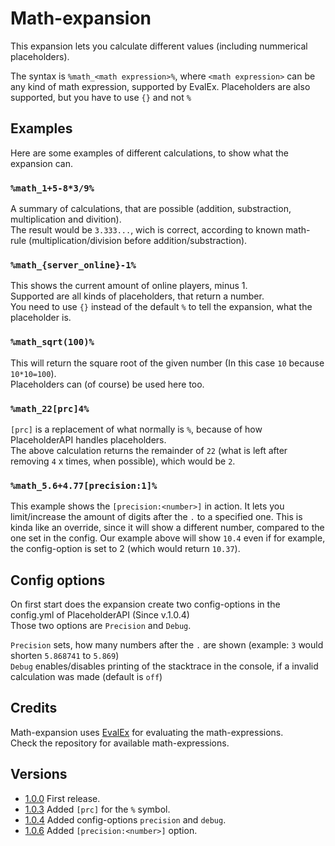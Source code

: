# Math-expansion
This expansion lets you calculate different values (including nummerical placeholders).

The syntax is `%math_<math expression>%`, where `<math expression>` can be any kind of math expression, supported by EvalEx.
Placeholders are also supported, but you have to use `{}` and not `%`

## Examples
Here are some examples of different calculations, to show what the expansion can.

### `%math_1+5-8*3/9%`
A summary of calculations, that are possible (addition, substraction, multiplication and divition).  
The result would be `3.333...`, wich is correct, according to known math-rule (multiplication/division before addition/substraction).

### `%math_{server_online}-1%`
This shows the current amount of online players, minus 1.  
Supported are all kinds of placeholders, that return a number.  
You need to use `{}` instead of the default `%` to tell the expansion, what the placeholder is.

### `%math_sqrt(100)%`
This will return the square root of the given number (In this case `10` because `10*10=100`).  
Placeholders can (of course) be used here too.

### `%math_22[prc]4%`
`[prc]` is a replacement of what normally is `%`, because of how PlaceholderAPI handles placeholders.  
The above calculation returns the remainder of `22` (what is left after removing `4` x times, when possible), which would be `2`.

### `%math_5.6+4.77[precision:1]%`
This example shows the `[precision:<number>]` in action.
It lets you limit/increase the amount of digits after the `.` to a specified one.
This is kinda like an override, since it will show a different number, compared to the one set in the config.
Our example above will show `10.4` even if for example, the config-option is set to 2 (which would return `10.37`).

## Config options
On first start does the expansion create two config-options in the config.yml of PlaceholderAPI (Since v.1.0.4)  
Those two options are `Precision` and `Debug`.

`Precision` sets, how many numbers after the `.` are shown (example: `3` would shorten `5.868741` to `5.869`)  
`Debug` enables/disables printing of the stacktrace in the console, if a invalid calculation was made (default is `off`)

## Credits
Math-expansion uses [EvalEx](https://github.com/uklimaschewski/EvalEx) for evaluating the math-expressions.  
Check the repository for available math-expressions.

## Versions
* [1.0.0](https://api.extendedclip.com/expansions/math/versions/math-100) First release.
* [1.0.3](https://api.extendedclip.com/expansions/math/versions/math-103) Added `[prc]` for the `%` symbol.
* [1.0.4](https://api.extendedclip.com/expansions/math/versions/math-104) Added config-options `precision` and `debug`.
* [1.0.6](https://api.extendedclip.com/expansions/math/versions/math-106) Added `[precision:<number>]` option.